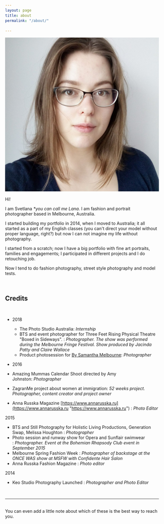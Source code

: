 ```yaml
---
layout: page
title: about
permalink: "/about/"

---
```

<img class="col one right" src="/media/avatar.jpg" alt="avatar">

<p>Hi!</p>

<p> I am Svetlana <i>*you can call me Lana.</i> I am fashion and portrait photographer based in Melbourne, Australia.</p>

<p>I started building my portfolio in 2014, when I moved to Australia; it all started as a part of my English classes (you can't direct your model without proper language, right?) but now I can not imagine my life without photography.</p>

<p>I started from a scratch; now I have a big portfolio with fine art portraits, families and engagements; I participated in different projects and I do retouching job.</p>

<p>Now I tend to do fashion photography, street style photography and model tests.</p>

<br>

## Credits

<br>

* 2018
  * The Photo Studio Australia: _Internship_
  * BTS and event photographer for Three Feet Rising Physical Theatre "Boxed in Sideways". : _Photographer. The show was performed during the Melbourne Fringe Festival. Show produced by Jacinda Patty and Claire Wallace_
  * Product photosession for [By Samantha Melbourne](https://www.bysamantha.net/): _Photographer_


* 2016


* Amazing Mummas Calendar Shoot directed by Amy Johnston: _Photographer_


* ZagranMe project about women at immigration: _52 weeks project. Photographer, content creator and project owner_
* Anna Russka Magazine [https://www.annarusska.ru](https://www.annarusska.ru "https://www.annarusska.ru") : _Photo Editor_

2015

* BTS and Still Photography for Holistic Living Productions, Generation Swap, Melissa Houghton : _Photographer_
* Photo session and runway show for Opera and Sunflair swimwear : _Photographer. Event at the Bohemian Rhapsody Club event in September 2015_
* Melbourne Spring Fashion Week : _Photographer of backstage at the ONCE WAS show at MSFW with Confidente Hair Salon_
* Anna Russka Fashion Magazine : _Photo editor_

2014

* Keo Studio Photography Launched : _Photographer and Photo Editor_

<br/>
<hr/>
<br/>


<span class="contacticon center">
<a href="mailto:svet.wis@gmail.com"><i class="fa fa-envelope-square"></i></a>
<a href="https://www.facebook.com/keostudio" target="_blank"><i class="fa fa-facebook-square"></i></a>
<a href="https://keo-studio.pixieset.com/" target="_blank"><i class="fa fa-tumblr-square"></i></a>
<a href="https://www.instagram.com/keo_studio_photography" target="_blank"><i class="fa fa-instagram-square"></i></a>
</span>

<div class="col three caption">
You can even add a little note about which of these is the best way to reach you.
</div>